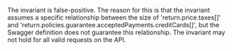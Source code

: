 The invariant is false-positive. The reason for this is that the invariant assumes a specific relationship between the size of 'return.price.taxes[]' and 'return.policies.guarantee.acceptedPayments.creditCards[]', but the Swagger definition does not guarantee this relationship. The invariant may not hold for all valid requests on the API.
